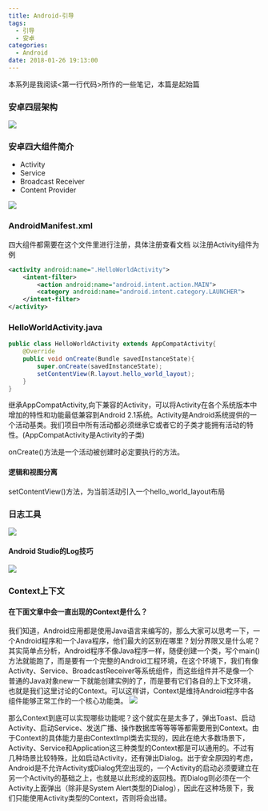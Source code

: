 ```yaml
---
title: Android-引导
tags:
  - 引导
  - 安卓
categories:
  - Android
date: 2018-01-26 19:13:00
---
```


本系列是我阅读<第一行代码>所作的一些笔记，本篇是起始篇

<!--more-->
### 安卓四层架构

![](https://raw.githubusercontent.com/caistrong/Blog/master/_posts/android-intro/4layer.jpg)

### 安卓四大组件简介
- Activity
- Service
- Broadcast Receiver
- Content Provider

![](https://raw.githubusercontent.com/caistrong/Blog/master/_posts/android-intro/4componetintro.png)

### AndroidManifest.xml

四大组件都需要在这个文件里进行注册，具体注册查看文档
以注册Activity组件为例
```xml
<activity android:name=".HelloWorldActivity">
    <intent-filter>
        <action android:name="android.intent.action.MAIN">
        <category android:name="android.intent.category.LAUNCHER">
    </intent-filter>
</activity>
```

### HelloWorldActivity.java

```java
public class HelloWorldActivity extends AppCompatActivity{
    @Override
    public void onCreate(Bundle savedInstanceState){
        super.onCreate(savedInstanceState);
        setContentView(R.layout.hello_world_layout);
    }
}
```
继承AppCompatActivity,向下兼容的Activity，可以将Activity在各个系统版本中增加的特性和功能最低兼容到Android 2.1系统。Activity是Android系统提供的一个活动基类。我们项目中所有活动都必须继承它或者它的子类才能拥有活动的特性。(AppCompatActivity是Activity的子类)

onCreate()方法是一个活动被创建时必定要执行的方法。

#### 逻辑和视图分离
setContentView()方法，为当前活动引入一个hello_world_layout布局

### 日志工具

![](https://raw.githubusercontent.com/caistrong/Blog/master/_posts/android-intro/logtool.png)

#### Android Studio的Log技巧
![](https://raw.githubusercontent.com/caistrong/Blog/master/_posts/android-intro/logtrick.png)
### Context上下文

#### 在下面文章中会一直出现的Context是什么？

我们知道，Android应用都是使用Java语言来编写的，那么大家可以思考一下，一个Android程序和一个Java程序，他们最大的区别在哪里？划分界限又是什么呢？其实简单点分析，Android程序不像Java程序一样，随便创建一个类，写个main()方法就能跑了，而是要有一个完整的Android工程环境，在这个环境下，我们有像Activity、Service、BroadcastReceiver等系统组件，而这些组件并不是像一个普通的Java对象new一下就能创建实例的了，而是要有它们各自的上下文环境，也就是我们这里讨论的Context。可以这样讲，Context是维持Android程序中各组件能够正常工作的一个核心功能类。
![](https://raw.githubusercontent.com/caistrong/Blog/master/_posts/android-intro/context.png)

那么Context到底可以实现哪些功能呢？这个就实在是太多了，弹出Toast、启动Activity、启动Service、发送广播、操作数据库等等等等都需要用到Context。由于Context的具体能力是由ContextImpl类去实现的，因此在绝大多数场景下，Activity、Service和Application这三种类型的Context都是可以通用的。不过有几种场景比较特殊，比如启动Activity，还有弹出Dialog。出于安全原因的考虑，Android是不允许Activity或Dialog凭空出现的，一个Activity的启动必须要建立在另一个Activity的基础之上，也就是以此形成的返回栈。而Dialog则必须在一个Activity上面弹出（除非是System Alert类型的Dialog），因此在这种场景下，我们只能使用Activity类型的Context，否则将会出错。